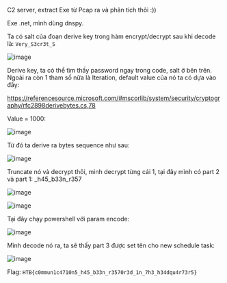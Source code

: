C2 server, extract Exe từ Pcap ra và phân tích thôi :))

Exe .net, mình dùng dnspy.

Ta có salt của đoạn derive key trong hàm encrypt/decrypt sau khi decode là: `Very_S3cr3t_S`

![image](https://github.com/NVex0/uWU/assets/113530029/5732025d-1e11-49d0-8050-d2dd6fea6d9c)

Derive key, ta có thể tìm thấy password ngay trong code, salt ở bên trên. Ngoài ra còn 1 tham số nữa là Iteration, default value của nó ta có dựa vào đây:

https://referencesource.microsoft.com/#mscorlib/system/security/cryptography/rfc2898derivebytes.cs,78

Value = 1000:

![image](https://github.com/NVex0/uWU/assets/113530029/af05a5b9-13de-4324-8d6e-28b22e70c5ed)

Từ đó ta derive ra bytes sequence như sau:

![image](https://github.com/NVex0/uWU/assets/113530029/6c6f410b-681c-47ab-b46d-f9470ea852eb)

Truncate nó và decrypt thôi, mình decrypt từng cái 1, tại đây mình có part 2 và part 1: _h45_b33n_r357

![image](https://github.com/NVex0/uWU/assets/113530029/91c78c54-f72e-4f56-92cf-860e43295734)

![image](https://github.com/NVex0/uWU/assets/113530029/997fd24a-8173-49b0-8249-5d867b7b6feb)

Tại đây chạy powershell với param encode:

![image](https://github.com/NVex0/uWU/assets/113530029/058e951a-7a58-4fd6-8ab5-1865be55bdd4)


Mình decode nó ra, ta sẽ thấy part 3 được set tên cho new schedule task:

![image](https://github.com/NVex0/uWU/assets/113530029/208290c0-7211-4516-a26b-8be6526a25be)

Flag: `HTB{c0mmun1c4710n5_h45_b33n_r3570r3d_1n_7h3_h34dqu4r73r5}`
